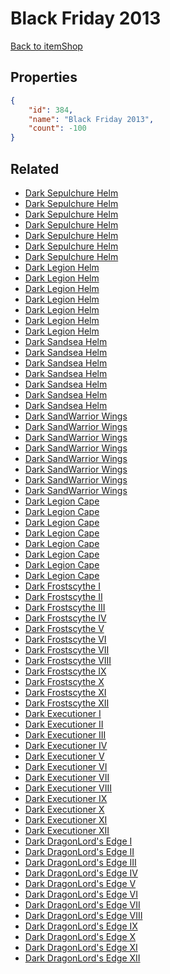# Black Friday 2013

<no description available>

[Back to itemShop](../item-shops.md)

## Properties

```json
{
    "id": 384,
    "name": "Black Friday 2013",
    "count": -100
}
```

## Related

- [Dark Sepulchure Helm](../items/10987-dark-sepulchure-helm.md)
- [Dark Sepulchure Helm](../items/10988-dark-sepulchure-helm.md)
- [Dark Sepulchure Helm](../items/10989-dark-sepulchure-helm.md)
- [Dark Sepulchure Helm](../items/10990-dark-sepulchure-helm.md)
- [Dark Sepulchure Helm](../items/10991-dark-sepulchure-helm.md)
- [Dark Sepulchure Helm](../items/10992-dark-sepulchure-helm.md)
- [Dark Sepulchure Helm](../items/10993-dark-sepulchure-helm.md)
- [Dark Legion Helm](../items/10994-dark-legion-helm.md)
- [Dark Legion Helm](../items/10995-dark-legion-helm.md)
- [Dark Legion Helm](../items/10996-dark-legion-helm.md)
- [Dark Legion Helm](../items/10997-dark-legion-helm.md)
- [Dark Legion Helm](../items/10998-dark-legion-helm.md)
- [Dark Legion Helm](../items/10999-dark-legion-helm.md)
- [Dark Legion Helm](../items/11000-dark-legion-helm.md)
- [Dark Sandsea Helm](../items/11001-dark-sandsea-helm.md)
- [Dark Sandsea Helm](../items/11002-dark-sandsea-helm.md)
- [Dark Sandsea Helm](../items/11003-dark-sandsea-helm.md)
- [Dark Sandsea Helm](../items/11004-dark-sandsea-helm.md)
- [Dark Sandsea Helm](../items/11005-dark-sandsea-helm.md)
- [Dark Sandsea Helm](../items/11006-dark-sandsea-helm.md)
- [Dark Sandsea Helm](../items/11007-dark-sandsea-helm.md)
- [Dark SandWarrior Wings](../items/11008-dark-sandwarrior-wings.md)
- [Dark SandWarrior Wings](../items/11009-dark-sandwarrior-wings.md)
- [Dark SandWarrior Wings](../items/11010-dark-sandwarrior-wings.md)
- [Dark SandWarrior Wings](../items/11011-dark-sandwarrior-wings.md)
- [Dark SandWarrior Wings](../items/11012-dark-sandwarrior-wings.md)
- [Dark SandWarrior Wings](../items/11013-dark-sandwarrior-wings.md)
- [Dark SandWarrior Wings](../items/11014-dark-sandwarrior-wings.md)
- [Dark SandWarrior Wings](../items/11015-dark-sandwarrior-wings.md)
- [Dark Legion Cape](../items/11016-dark-legion-cape.md)
- [Dark Legion Cape](../items/11017-dark-legion-cape.md)
- [Dark Legion Cape](../items/11018-dark-legion-cape.md)
- [Dark Legion Cape](../items/11019-dark-legion-cape.md)
- [Dark Legion Cape](../items/11020-dark-legion-cape.md)
- [Dark Legion Cape](../items/11021-dark-legion-cape.md)
- [Dark Legion Cape](../items/11022-dark-legion-cape.md)
- [Dark Legion Cape](../items/11023-dark-legion-cape.md)
- [Dark Frostscythe I](../items/11024-dark-frostscythe-i.md)
- [Dark Frostscythe II](../items/11025-dark-frostscythe-ii.md)
- [Dark Frostscythe III](../items/11026-dark-frostscythe-iii.md)
- [Dark Frostscythe IV](../items/11027-dark-frostscythe-iv.md)
- [Dark Frostscythe V](../items/11028-dark-frostscythe-v.md)
- [Dark Frostscythe VI](../items/11029-dark-frostscythe-vi.md)
- [Dark Frostscythe VII](../items/11030-dark-frostscythe-vii.md)
- [Dark Frostscythe VIII](../items/11031-dark-frostscythe-viii.md)
- [Dark Frostscythe IX](../items/11032-dark-frostscythe-ix.md)
- [Dark Frostscythe X](../items/11033-dark-frostscythe-x.md)
- [Dark Frostscythe XI](../items/11034-dark-frostscythe-xi.md)
- [Dark Frostscythe XII](../items/11035-dark-frostscythe-xii.md)
- [Dark Executioner I](../items/11036-dark-executioner-i.md)
- [Dark Executioner II](../items/11037-dark-executioner-ii.md)
- [Dark Executioner III](../items/11038-dark-executioner-iii.md)
- [Dark Executioner IV](../items/11039-dark-executioner-iv.md)
- [Dark Executioner V](../items/11040-dark-executioner-v.md)
- [Dark Executioner VI](../items/11041-dark-executioner-vi.md)
- [Dark Executioner VII](../items/11042-dark-executioner-vii.md)
- [Dark Executioner VIII](../items/11043-dark-executioner-viii.md)
- [Dark Executioner IX](../items/11044-dark-executioner-ix.md)
- [Dark Executioner X](../items/11045-dark-executioner-x.md)
- [Dark Executioner XI](../items/11046-dark-executioner-xi.md)
- [Dark Executioner XII](../items/11047-dark-executioner-xii.md)
- [Dark DragonLord's Edge I](../items/11048-dark-dragonlord-s-edge-i.md)
- [Dark DragonLord's Edge II](../items/11049-dark-dragonlord-s-edge-ii.md)
- [Dark DragonLord's Edge III](../items/11050-dark-dragonlord-s-edge-iii.md)
- [Dark DragonLord's Edge IV](../items/11051-dark-dragonlord-s-edge-iv.md)
- [Dark DragonLord's Edge V](../items/11052-dark-dragonlord-s-edge-v.md)
- [Dark DragonLord's Edge VI](../items/11053-dark-dragonlord-s-edge-vi.md)
- [Dark DragonLord's Edge VII](../items/11054-dark-dragonlord-s-edge-vii.md)
- [Dark DragonLord's Edge VIII](../items/11055-dark-dragonlord-s-edge-viii.md)
- [Dark DragonLord's Edge IX](../items/11056-dark-dragonlord-s-edge-ix.md)
- [Dark DragonLord's Edge X](../items/11057-dark-dragonlord-s-edge-x.md)
- [Dark DragonLord's Edge XI](../items/11058-dark-dragonlord-s-edge-xi.md)
- [Dark DragonLord's Edge XII](../items/11059-dark-dragonlord-s-edge-xii.md)

